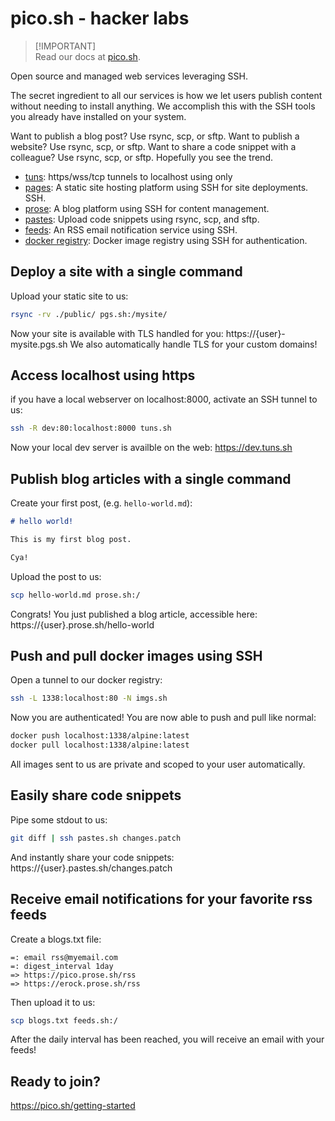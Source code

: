 # pico.sh - hacker labs

> [!IMPORTANT]\
> Read our docs at [pico.sh](https://pico.sh).

Open source and managed web services leveraging SSH.

The secret ingredient to all our services is how we let users publish content
without needing to install anything. We accomplish this with the SSH tools you
already have installed on your system.

Want to publish a blog post? Use rsync, scp, or sftp. Want to publish a website?
Use rsync, scp, or sftp. Want to share a code snippet with a colleague? Use
rsync, scp, or sftp. Hopefully you see the trend.

- [tuns](https://pico.sh/tuns): https/wss/tcp tunnels to localhost using only
- [pages](https://pico.sh/pgs): A static site hosting platform using SSH for
  site deployments.
  SSH.
- [prose](https://pico.sh/prose): A blog platform using SSH for content
  management.
- [pastes](https://pico.sh/pastes): Upload code snippets using rsync, scp, and
  sftp.
- [feeds](https://pico.sh/feeds): An RSS email notification service using SSH.
- [docker registry](https://pico.sh/imgs): Docker image registry using SSH for
  authentication.

## Deploy a site with a single command

Upload your static site to us:

```bash
rsync -rv ./public/ pgs.sh:/mysite/
```

Now your site is available with TLS handled for you:
https://{user}-mysite.pgs.sh We also automatically handle TLS for your custom
domains!

## Access localhost using https

if you have a local webserver on localhost:8000, activate an SSH tunnel to us:

```bash
ssh -R dev:80:localhost:8000 tuns.sh
```

Now your local dev server is availble on the web: https://dev.tuns.sh

## Publish blog articles with a single command

Create your first post, (e.g. `hello-world.md`):

```md
# hello world!

This is my first blog post.

Cya!
```

Upload the post to us:

```bash
scp hello-world.md prose.sh:/
```

Congrats! You just published a blog article, accessible here:
https://{user}.prose.sh/hello-world

## Push and pull docker images using SSH

Open a tunnel to our docker registry:

```bash
ssh -L 1338:localhost:80 -N imgs.sh
```

Now you are authenticated! You are now able to push and pull like normal:

```bash
docker push localhost:1338/alpine:latest
docker pull localhost:1338/alpine:latest
```

All images sent to us are private and scoped to your user automatically.

## Easily share code snippets

Pipe some stdout to us:

```bash
git diff | ssh pastes.sh changes.patch
```

And instantly share your code snippets: https://{user}.pastes.sh/changes.patch

## Receive email notifications for your favorite rss feeds

Create a blogs.txt file:

```
=: email rss@myemail.com
=: digest_interval 1day
=> https://pico.prose.sh/rss
=> https://erock.prose.sh/rss
```

Then upload it to us:

```bash
scp blogs.txt feeds.sh:/
```

After the daily interval has been reached, you will receive an email with your
feeds!

## Ready to join?

https://pico.sh/getting-started
